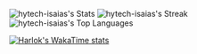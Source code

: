 ![hytech-isaias's Stats](https://github-readme-stats.vercel.app/api?username=hytech-isaias&theme=midnight-purple&show_icons=true&hide_border=true&count_private=true)
![hytech-isaias's Streak](https://github-readme-streak-stats.herokuapp.com/?user=hytech-isaias&theme=midnight-purple&hide_border=true)
![hytech-isaias's Top Languages](https://github-readme-stats.vercel.app/api/top-langs/?username=hytech-isaias&theme=midnight-purple&show_icons=true&hide_border=true&layout=compact)

[![Harlok's WakaTime stats](https://github-readme-stats.vercel.app/api/wakatime?username=IsaX01)](https://github.com/hytech-isaias/github-readme-stats)
<!--
**Hytech-Isaias/Hytech-Isaias** is a ✨ _special_ ✨ repository because its `README.md` (this file) appears on your GitHub profile.

Here are some ideas to get you started:

- 🔭 I’m currently working on ...
- 🌱 I’m currently learning ...
- 👯 I’m looking to collaborate on ...
- 🤔 I’m looking for help with ...
- 💬 Ask me about ...
- 📫 How to reach me: ...
- 😄 Pronouns: ...
- ⚡ Fun fact: ...
-->
